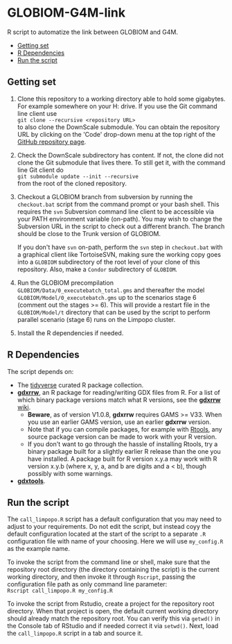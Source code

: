 # GLOBIOM-G4M-link

R script to automatize the link between GLOBIOM and G4M.

- [Getting set](#getting-set)
- [R Dependencies](#r-dependencies)
- [Run the script](#run-the-script)

## Getting set

1. Clone this repository to a working directory able to hold some gigabytes. For example
   somewhere on your H: drive. If you use the Git command line client use  
   `git clone --recursive <repository URL>`  
   to also clone the DownScale submodule. You can obtain the repository URL by clicking
   on the 'Code' drop-down menu at the top right of the
   [GitHub repository page](https://github.com/iiasa/GLOBIOM-G4M-link).
2. Check the DownScale subdirectory has content. If not, the clone did not clone the
   Git submodule that lives there. To still get it, with the command line Git client do  
   `git submodule update --init --recursive`  
   from the root of the cloned repository.
3. Checkout a GLOBIOM branch from subversion by running the `checkout.bat` script from
   the command prompt or your bash shell. This requires the `svn` Subversion command line
   client to be accessible via your PATH environment variable (on-path). You may wish
   to change the Subversion URL in the script to check out a different branch. The branch
   should be close to the Trunk version of GLOBIOM.
   
   If you don't have `svn` on-path, perform the `svn` step in `checkout.bat` with a
   graphical client like TortoiseSVN, making sure the working copy goes into a `GLOBIOM`
   subdirectory of the root level of your clone of this repository. Also, make a `Condor`
   subdirectory of `GLOBIOM`.
4. Run the GLOBIOM precompilation `GLOBIOM/Data/0_executebatch_total.gms` and thereafter
   the model `GLOBIOM/Model/0_executebatch.gms` up to the scenarios stage 6 (comment
   out the stages >= 6). This will provide a restart file in the `GLOBIOM/Model/t`
   directory that can be used by the script to perform parallel scenario (stage 6)
   runs on the Limpopo cluster.
5. Install the R dependencies if needed.

## R Dependencies

The script depends on:
- The [tidyverse](https://www.tidyverse.org/) curated R package collection.
- [**gdxrrw**](https://github.com/GAMS-dev/gdxrrw), an R package for
  reading/writing GDX files from R. For a list of which binary package versions
  match what R versions, see the [**gdxrrw** wiki](https://github.com/GAMS-dev/gdxrrw/wiki).
  * **Beware**, as of version V1.0.8, **gdxrrw** requires GAMS >= V33.
    When you use an earlier GAMS version, use an earlier **gdxrrw** version.
  * Note that if you can compile packages, for example with [Rtools](https://cran.r-project.org/bin/windows/Rtools/),
    any source package version can be made to work with your R version.
  * If you don't want to go through the hassle of installing Rtools, try a binary
    package built for a slightly earlier R release than the one you have installed.
    A package built for R version x.y.a may work with R version x.y.b (where x, y, a,
    and b are digits and a < b), though possibly with some warnings.
- [**gdxtools**](https://github.com/lolow/gdxtools).

## Run the script

The `call_limpopo.R` script has a default configuration that you may need to adjust to your requirements. Do not edit the script, but instead coyy the default configuration located at the start of the script to a separate `.R` configuration file with name of your choosing. Here we will use `my_config.R` as the example name.

To invoke the script from the command line or shell, make sure that the repository root directory (the directory containing the script) is the current working directory, and then invoke it through `Rscript`, passing the configuration file path as only command line parameter:  
`Rscript call_limpopo.R my_config.R`

To invoke the script from Rstudio, create a project for the repository root directory. When that project is open, the default current working directory should already match the repository root. You can verify this via `getwd()` in the Console tab of RStudio and if needed correct it via `setwd()`. Next, load the `call_limpopo.R` script in a tab and source it.
